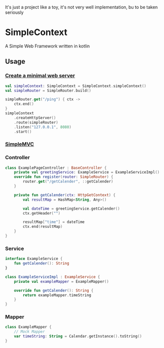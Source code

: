 It's just a project like a toy, it's not very well implementation, bu to be taken seriously

# SimpleContext

A Simple Web Framework written in kotlin

## Usage

### [Create a minimal web server](https://github.com/ThrowPeople/SimpleContext/tree/main/src/main/kotlin/cat/kiwi/simple/examples/minimal)

```kotlin
val simpleContext: SimpleContext = SimpleContext.simpleContext()
val simpleRouter = SimpleRouter.build()

simpleRouter.get("/ping") { ctx ->
    ctx.end()
}
simpleContext
    .createHttpServer()
    .route(simpleRouter)
    .listen("127.0.0.1", 8080)
    .start()
```

### [SimpleMVC](https://github.com/ThrowPeople/SimpleContext/tree/main/src/main/kotlin/cat/kiwi/simple/examples/mvc)

### Controller

```kotlin
class ExamplePageController : BaseController {
    private val greetingService: ExampleService = ExampleServiceImpl()
    override fun register(router: SimpleRouter) {
        router.get("/getCalender", ::getCalender)
    }

    private fun getCalender(ctx: HttpGetContext) {
        val resultMap = HashMap<String, Any>()

        val dateTime = greetingService.getCalender()
        ctx.getHeader("")

        resultMap["time"] = dateTime
        ctx.end(resultMap)
    }
}
```

### Service

```kotlin
interface ExampleService {
    fun getCalender(): String
}

class ExampleServiceImpl : ExampleService {
    private val exampleMapper = ExampleMapper()

    override fun getCalender(): String {
        return exampleMapper.timeString
    }
}
```

### Mapper

```kotlin
class ExampleMapper {
    // Mock Mapper
    var timeString: String = Calendar.getInstance().toString()
}
```